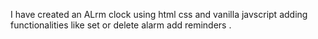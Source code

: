I have created an ALrm clock using html css and vanilla javscript adding functionalities like set or delete alarm add reminders .
